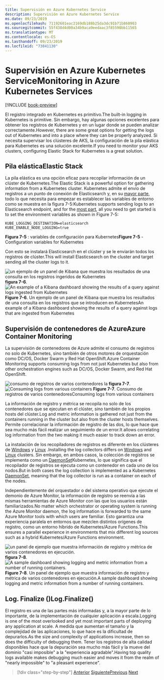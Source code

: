 ```yaml
---
title: Supervisión en Azure Kubernetes Service
description: Supervisión en Azure Kubernetes Service
ms.date: 09/23/2019
ms.openlocfilehash: 71192601eac2169db188b25da3dc91b71b860903
ms.sourcegitcommit: 55f438d4d00a34b9aca9eedaac3f85590bb11565
ms.translationtype: MT
ms.contentlocale: es-ES
ms.lasthandoff: 09/23/2019
ms.locfileid: "73841130"
---
```

# <a name="monitoring-in-azure-kubernetes-services"></a><span data-ttu-id="fa3a4-103">Supervisión en Azure Kubernetes Service</span><span class="sxs-lookup"><span data-stu-id="fa3a4-103">Monitoring in Azure Kubernetes Services</span></span>

[!INCLUDE [book-preview](../../../includes/book-preview.md)]

<span data-ttu-id="fa3a4-104">El registro integrado en Kubernetes es primitivo.</span><span class="sxs-lookup"><span data-stu-id="fa3a4-104">The built-in logging in Kubernetes is primitive.</span></span> <span data-ttu-id="fa3a4-105">Sin embargo, hay algunas opciones excelentes para obtener los registros de Kubernetes y en un lugar donde se pueden analizar correctamente.</span><span class="sxs-lookup"><span data-stu-id="fa3a4-105">However, there are some great options for getting the logs out of Kubernetes and into a place where they can be properly analyzed.</span></span> <span data-ttu-id="fa3a4-106">Si necesita supervisar los clústeres de AKS, la configuración de la pila elástica para Kubernetes es una solución excelente.</span><span class="sxs-lookup"><span data-stu-id="fa3a4-106">If you need to monitor your AKS clusters, configuring Elastic Stack for Kubernetes is a great solution.</span></span>

## <a name="elastic-stack"></a><span data-ttu-id="fa3a4-107">Pila elástica</span><span class="sxs-lookup"><span data-stu-id="fa3a4-107">Elastic Stack</span></span>

<span data-ttu-id="fa3a4-108">La pila elástica es una opción eficaz para recopilar información de un clúster de Kubernetes.</span><span class="sxs-lookup"><span data-stu-id="fa3a4-108">The Elastic Stack is a powerful option for gathering information from a Kubernetes cluster.</span></span> <span data-ttu-id="fa3a4-109">Kubernetes admite el envío de registros a un punto de conexión de Elasticsearch y, en su [mayor parte](https://kubernetes.io/docs/tasks/debug-application-cluster/logging-elasticsearch-kibana/), todo lo que necesita para empezar es establecer las variables de entorno como se muestra en la figura 7-5:</span><span class="sxs-lookup"><span data-stu-id="fa3a4-109">Kubernetes supports sending logs to an Elasticsearch endpoint, and for the [most part](https://kubernetes.io/docs/tasks/debug-application-cluster/logging-elasticsearch-kibana/), all you need to get started is to set the environment variables as shown in Figure 7-5:</span></span>

```kubernetes
KUBE_LOGGING_DESTINATION=elasticsearch
KUBE_ENABLE_NODE_LOGGING=true
```

<span data-ttu-id="fa3a4-110">**Figura 7-5** : variables de configuración para Kubernetes</span><span class="sxs-lookup"><span data-stu-id="fa3a4-110">**Figure 7-5** - Configuration variables for Kubernetes</span></span>

<span data-ttu-id="fa3a4-111">Con esto se instalará Elasticsearch en el clúster y se le enviarán todos los registros de clúster.</span><span class="sxs-lookup"><span data-stu-id="fa3a4-111">This will install Elasticsearch on the cluster and target sending all the cluster logs to it.</span></span>

<span data-ttu-id="fa3a4-112">![un ejemplo de un panel de Kibana que muestra los resultados de una consulta en los registros ingeridos de Kubernetes](./media/kibana-dashboard.png)
**figura 7-6**.</span><span class="sxs-lookup"><span data-stu-id="fa3a4-112">![An example of a Kibana dashboard showing the results of a query against logs ingested from Kubernetes](./media/kibana-dashboard.png)
**Figure 7-6**.</span></span> <span data-ttu-id="fa3a4-113">Un ejemplo de un panel de Kibana que muestra los resultados de una consulta en los registros que se introducen en Kubernetes</span><span class="sxs-lookup"><span data-stu-id="fa3a4-113">An example of a Kibana dashboard showing the results of a query against logs that are ingested from Kubernetes</span></span>

## <a name="azure-container-monitoring"></a><span data-ttu-id="fa3a4-114">Supervisión de contenedores de Azure</span><span class="sxs-lookup"><span data-stu-id="fa3a4-114">Azure Container Monitoring</span></span>

<span data-ttu-id="fa3a4-115">La supervisión de contenedores de Azure admite el consumo de registros no solo de Kubernetes, sino también de otros motores de orquestación como DC/OS, Docker Swarm y Red Hat OpenShift.</span><span class="sxs-lookup"><span data-stu-id="fa3a4-115">Azure Container Monitoring supports consuming logs from not just Kubernetes but also from other orchestration engines such as DC/OS, Docker Swarm, and Red Hat OpenShift.</span></span>

<span data-ttu-id="fa3a4-116">![consumo de registros de varios contenedores](./media/containers-diagram.png)
la **figura 7-7**.</span><span class="sxs-lookup"><span data-stu-id="fa3a4-116">![Consuming logs from various containers](./media/containers-diagram.png)
**Figure 7-7**.</span></span>  <span data-ttu-id="fa3a4-117">Consumo de registros de varios contenedores</span><span class="sxs-lookup"><span data-stu-id="fa3a4-117">Consuming logs from various containers</span></span>

<span data-ttu-id="fa3a4-118">La información de registro y métrica se recopila no solo de los contenedores que se ejecutan en el clúster, sino también de los propios hosts del clúster.</span><span class="sxs-lookup"><span data-stu-id="fa3a4-118">Log and metric information is gathered not just from the containers running in the cluster but also from the cluster hosts themselves.</span></span> <span data-ttu-id="fa3a4-119">Permite correlacionar la información de registro de las dos, lo que hace que sea mucho más fácil realizar un seguimiento de un error.</span><span class="sxs-lookup"><span data-stu-id="fa3a4-119">It allows correlating log information from the two making it much easier to track down an error.</span></span>

<span data-ttu-id="fa3a4-120">La instalación de los recopiladores de registros es diferente en los clústeres de [Windows](https://docs.microsoft.com/azure/azure-monitor/insights/containers#configure-a-log-analytics-windows-agent-for-kubernetes) y [Linux](https://docs.microsoft.com/azure/azure-monitor/insights/containers#configure-a-log-analytics-linux-agent-for-kubernetes) .</span><span class="sxs-lookup"><span data-stu-id="fa3a4-120">Installing the log collectors differs on [Windows](https://docs.microsoft.com/azure/azure-monitor/insights/containers#configure-a-log-analytics-windows-agent-for-kubernetes) and [Linux](https://docs.microsoft.com/azure/azure-monitor/insights/containers#configure-a-log-analytics-linux-agent-for-kubernetes) clusters.</span></span> <span data-ttu-id="fa3a4-121">Sin embargo, en ambos casos, la colección de registros se implementa como un [DaemonSet](https://kubernetes.io/docs/concepts/workloads/controllers/daemonset/)Kubernetes, lo que significa que el recopilador de registros se ejecuta como un contenedor en cada uno de los nodos.</span><span class="sxs-lookup"><span data-stu-id="fa3a4-121">But in both cases the log collection is implemented as a Kubernetes [DaemonSet](https://kubernetes.io/docs/concepts/workloads/controllers/daemonset/), meaning that the log collector is run as a container on each of the nodes.</span></span>

<span data-ttu-id="fa3a4-122">Independientemente del orquestador o del sistema operativo que ejecute el demonio de Azure Monitor, la información de registro se reenvía a las mismas herramientas de Azure Monitor con las que los usuarios están familiarizados.</span><span class="sxs-lookup"><span data-stu-id="fa3a4-122">No matter which orchestrator or operating system is running the Azure Monitor daemon, the log information is forwarded to the same Azure Monitor tools with which users are familiar.</span></span> <span data-ttu-id="fa3a4-123">Esto garantiza una experiencia paralela en entornos que mezclen distintos orígenes de registro, como un entorno híbrido de Kubernetes/Azure Functions.</span><span class="sxs-lookup"><span data-stu-id="fa3a4-123">This ensures a parallel experience in environments that mix different log sources such as a hybrid Kubernetes/Azure Functions environment.</span></span>

<span data-ttu-id="fa3a4-124">![un panel de ejemplo que muestra información de registro y métrica de varios contenedores en ejecución.](./media/containers-dashboard.png)
**figura 7-8**.</span><span class="sxs-lookup"><span data-stu-id="fa3a4-124">![A sample dashboard showing logging and metric information from a number of running containers.](./media/containers-dashboard.png)
**Figure 7-8**.</span></span> <span data-ttu-id="fa3a4-125">Un panel de ejemplo que muestra información de registro y métrica de varios contenedores en ejecución.</span><span class="sxs-lookup"><span data-stu-id="fa3a4-125">A sample dashboard showing logging and metric information from a number of running containers.</span></span>

## <a name="logfinalize"></a><span data-ttu-id="fa3a4-126">Log. Finalize ()</span><span class="sxs-lookup"><span data-stu-id="fa3a4-126">Log.Finalize()</span></span>

<span data-ttu-id="fa3a4-127">El registro es una de las partes más informadas y, a la mayor parte de lo importante, de la implementación de cualquier aplicación a escala.</span><span class="sxs-lookup"><span data-stu-id="fa3a4-127">Logging is one of the most overlooked and yet most important parts of deploying any application at scale.</span></span> <span data-ttu-id="fa3a4-128">A medida que aumentan el tamaño y la complejidad de las aplicaciones, lo que hace es la dificultad de depurarlos.</span><span class="sxs-lookup"><span data-stu-id="fa3a4-128">As the size and complexity of applications increase, then so does the difficulty of debugging them.</span></span> <span data-ttu-id="fa3a4-129">Tener los registros de alta calidad disponibles hace que la depuración sea mucho más fácil y la mueve del dominio "casi imposible" a la "experiencia agradable".</span><span class="sxs-lookup"><span data-stu-id="fa3a4-129">Having top quality logs available makes debugging much easier and moves it from the realm of "nearly impossible" to "a pleasant experience".</span></span>

>[!div class="step-by-step"]
><span data-ttu-id="fa3a4-130">[Anterior](logging-with-elastic-stack.md)
>[Siguiente](azure-monitor.md)</span><span class="sxs-lookup"><span data-stu-id="fa3a4-130">[Previous](logging-with-elastic-stack.md)
[Next](azure-monitor.md)</span></span>
